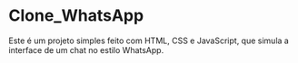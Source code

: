 # Clone_WhatsApp
Este é um projeto simples feito com HTML, CSS e JavaScript, que simula a interface de um chat no estilo WhatsApp.
